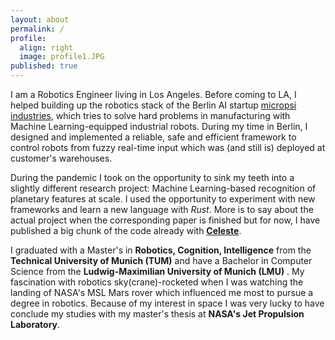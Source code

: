 ```yaml
---
layout: about
permalink: /
profile:
  align: right
  image: profile1.JPG
published: true
---
```


I am a Robotics Engineer living in Los Angeles. Before coming to LA, I helped building up the robotics stack of the Berlin AI startup [micropsi industries](https://www.micropsi-industries.com/), which tries to solve hard problems in manufacturing with Machine Learning-equipped industrial robots. During my time in Berlin, I designed and implemented a reliable, safe and efficient framework to control robots from fuzzy real-time input which was (and still is) deployed at customer's warehouses.

During the pandemic I took on the opportunity to sink my teeth into a slightly different research project: Machine Learning-based recognition of planetary features at scale. I used the opportunity to experiment with new frameworks and learn a new language with _Rust_. More is to say about the actual project when the corresponding paper is finished but for now, I have published a big chunk of the code already with [__Celeste__](./projects/celeste).

I graduated with a Master's in __Robotics, Cognition, Intelligence__ from the __Technical University of Munich (TUM)__ and have a Bachelor in Computer Science from the __Ludwig-Maximilian University of Munich (LMU)__ . My fascination with robotics sky(crane)-rocketed when I was watching the landing of NASA's MSL Mars rover which influenced me most to pursue a degree in robotics. Because of my interest in space I was very lucky to have conclude my studies with my master's thesis at __NASA's Jet Propulsion Laboratory__.

